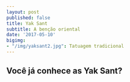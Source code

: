 ```yaml
---
layout: post
published: false
title: Yak Sant
subtitle: A benção oriental
date: '2017-05-10'
bigimg:
- "/img/yaksant2.jpg": Tatuagem tradicional
---
```

## Você já conhece as Yak Sant?